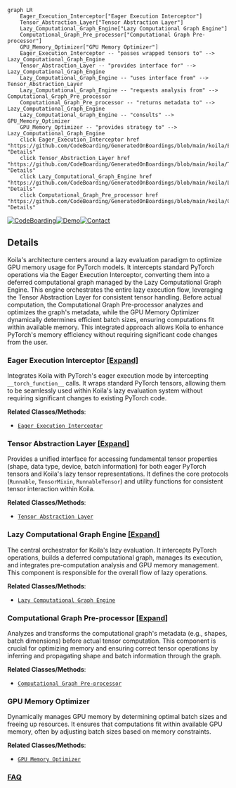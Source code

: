 ```mermaid
graph LR
    Eager_Execution_Interceptor["Eager Execution Interceptor"]
    Tensor_Abstraction_Layer["Tensor Abstraction Layer"]
    Lazy_Computational_Graph_Engine["Lazy Computational Graph Engine"]
    Computational_Graph_Pre_processor["Computational Graph Pre-processor"]
    GPU_Memory_Optimizer["GPU Memory Optimizer"]
    Eager_Execution_Interceptor -- "passes wrapped tensors to" --> Lazy_Computational_Graph_Engine
    Tensor_Abstraction_Layer -- "provides interface for" --> Lazy_Computational_Graph_Engine
    Lazy_Computational_Graph_Engine -- "uses interface from" --> Tensor_Abstraction_Layer
    Lazy_Computational_Graph_Engine -- "requests analysis from" --> Computational_Graph_Pre_processor
    Computational_Graph_Pre_processor -- "returns metadata to" --> Lazy_Computational_Graph_Engine
    Lazy_Computational_Graph_Engine -- "consults" --> GPU_Memory_Optimizer
    GPU_Memory_Optimizer -- "provides strategy to" --> Lazy_Computational_Graph_Engine
    click Eager_Execution_Interceptor href "https://github.com/CodeBoarding/GeneratedOnBoardings/blob/main/koila/Eager_Execution_Interceptor.md" "Details"
    click Tensor_Abstraction_Layer href "https://github.com/CodeBoarding/GeneratedOnBoardings/blob/main/koila/Tensor_Abstraction_Layer.md" "Details"
    click Lazy_Computational_Graph_Engine href "https://github.com/CodeBoarding/GeneratedOnBoardings/blob/main/koila/Lazy_Computational_Graph_Engine.md" "Details"
    click Computational_Graph_Pre_processor href "https://github.com/CodeBoarding/GeneratedOnBoardings/blob/main/koila/Computational_Graph_Pre_processor.md" "Details"
```

[![CodeBoarding](https://img.shields.io/badge/Generated%20by-CodeBoarding-9cf?style=flat-square)](https://github.com/CodeBoarding/GeneratedOnBoardings)[![Demo](https://img.shields.io/badge/Try%20our-Demo-blue?style=flat-square)](https://www.codeboarding.org/demo)[![Contact](https://img.shields.io/badge/Contact%20us%20-%20contact@codeboarding.org-lightgrey?style=flat-square)](mailto:contact@codeboarding.org)

## Details

Koila's architecture centers around a lazy evaluation paradigm to optimize GPU memory usage for PyTorch models. It intercepts standard PyTorch operations via the Eager Execution Interceptor, converting them into a deferred computational graph managed by the Lazy Computational Graph Engine. This engine orchestrates the entire lazy execution flow, leveraging the Tensor Abstraction Layer for consistent tensor handling. Before actual computation, the Computational Graph Pre-processor analyzes and optimizes the graph's metadata, while the GPU Memory Optimizer dynamically determines efficient batch sizes, ensuring computations fit within available memory. This integrated approach allows Koila to enhance PyTorch's memory efficiency without requiring significant code changes from the user.

### Eager Execution Interceptor [[Expand]](./Eager_Execution_Interceptor.md)
Integrates Koila with PyTorch's eager execution mode by intercepting `__torch_function__` calls. It wraps standard PyTorch tensors, allowing them to be seamlessly used within Koila's lazy evaluation system without requiring significant changes to existing PyTorch code.


**Related Classes/Methods**:

- <a href="https://github.com/rentruewang/koila/blob/main/src/koila/eager.py" target="_blank" rel="noopener noreferrer">`Eager Execution Interceptor`</a>


### Tensor Abstraction Layer [[Expand]](./Tensor_Abstraction_Layer.md)
Provides a unified interface for accessing fundamental tensor properties (shape, data type, device, batch information) for both eager PyTorch tensors and Koila's lazy tensor representations. It defines the core protocols (`Runnable`, `TensorMixin`, `RunnableTensor`) and utility functions for consistent tensor interaction within Koila.


**Related Classes/Methods**:

- <a href="https://github.com/rentruewang/koila/blob/main/src/koila/interfaces.py" target="_blank" rel="noopener noreferrer">`Tensor Abstraction Layer`</a>


### Lazy Computational Graph Engine [[Expand]](./Lazy_Computational_Graph_Engine.md)
The central orchestrator for Koila's lazy evaluation. It intercepts PyTorch operations, builds a deferred computational graph, manages its execution, and integrates pre-computation analysis and GPU memory management. This component is responsible for the overall flow of lazy operations.


**Related Classes/Methods**:

- <a href="https://github.com/rentruewang/koila/blob/main/src/koila/lazy.py" target="_blank" rel="noopener noreferrer">`Lazy Computational Graph Engine`</a>


### Computational Graph Pre-processor [[Expand]](./Computational_Graph_Pre_processor.md)
Analyzes and transforms the computational graph's metadata (e.g., shapes, batch dimensions) before actual tensor computation. This component is crucial for optimizing memory and ensuring correct tensor operations by inferring and propagating shape and batch information through the graph.


**Related Classes/Methods**:

- <a href="https://github.com/rentruewang/koila/blob/main/src/koila/prepasses.py" target="_blank" rel="noopener noreferrer">`Computational Graph Pre-processor`</a>


### GPU Memory Optimizer
Dynamically manages GPU memory by determining optimal batch sizes and freeing up resources. It ensures that computations fit within available GPU memory, often by adjusting batch sizes based on memory constraints.


**Related Classes/Methods**:

- <a href="https://github.com/rentruewang/koila/blob/main/src/koila/gpus.py" target="_blank" rel="noopener noreferrer">`GPU Memory Optimizer`</a>




### [FAQ](https://github.com/CodeBoarding/GeneratedOnBoardings/tree/main?tab=readme-ov-file#faq)